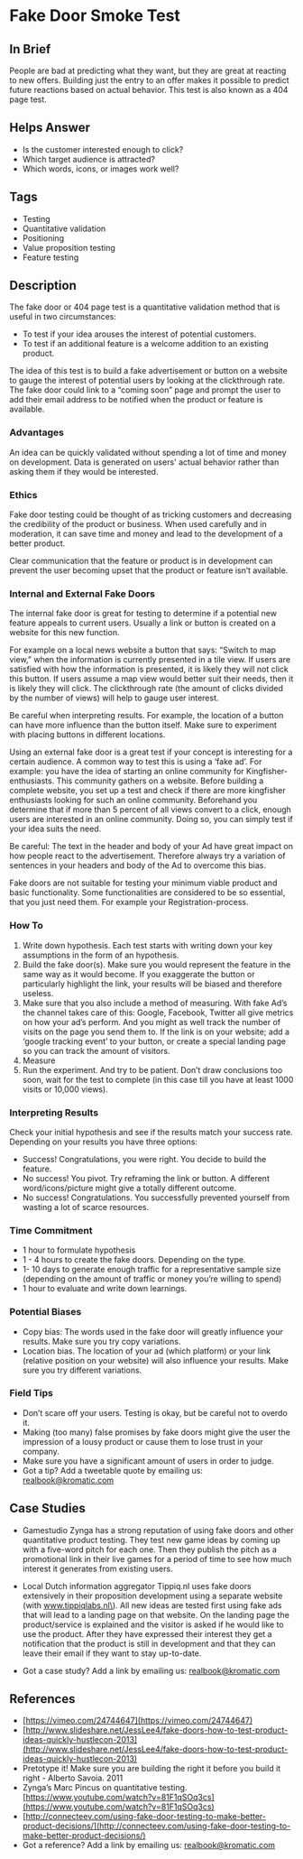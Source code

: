 # Fake Door Smoke Test

## In Brief

People are bad at predicting what they want, but they are great at reacting to new offers. Building just the entry to an offer makes it possible to predict future reactions based on actual behavior. This test is also known as a 404 page test.

## Helps Answer

* Is the customer interested enough to click?
* Which target audience is attracted?
* Which words, icons, or images work well?

## Tags

* Testing
* Quantitative validation
* Positioning
* Value proposition testing
* Feature testing

## Description

The fake door or 404 page test is a quantitative validation method that is useful in two circumstances:

* To test if your idea arouses the interest of potential customers.
* To test if an additional feature is a welcome addition to an existing product.  

The idea of this test is to build a fake advertisement or button on a website to gauge the interest of potential users by looking at the clickthrough rate. The fake door could link to a “coming soon” page and prompt the user to add their email address to be notified when the product or feature is available.

### Advantages

An idea can be quickly validated without spending a lot of time and money on development. Data is generated on users' actual behavior rather than asking them if they would be interested.

### Ethics

Fake door testing could be thought of as tricking customers and decreasing the credibility of the product or business. When used carefully and in moderation, it can save time and money and lead to the development of a better product.

Clear communication that the feature or product is in development can prevent the user becoming upset that the product or feature isn’t available.

### Internal and External Fake Doors

The internal fake door is great for testing to determine if a potential new feature appeals to current users. Usually a link or button is created on a website for this new function.

For example on a local news website a button that says: “Switch to map view,” when the information is currently presented in a tile view. If users are satisfied with how the information is presented, it is likely they will not click this button. If users assume a map view would better suit their needs, then it is likely they will click. The clickthrough rate \(the amount of clicks divided by the number of views\) will help to gauge user interest.

Be careful when interpreting results. For example, the location of a button can have more influence than the button itself. Make sure to experiment with placing buttons in different locations.

Using an external fake door is a great test if your concept is interesting for a certain audience. A common way to test this is using a ‘fake ad’. For example: you have the idea of starting an online community for Kingfisher-enthusiasts. This community gathers on a website. Before building a complete website, you set up a test and check if there are more kingfisher enthusiasts looking for such an online community. Beforehand you determine that if more than 5 percent of all views convert to a click, enough users are interested in an online community. Doing so, you can simply test if your idea suits the need.

Be careful: The text in the header and body of your Ad have great impact on how people react to the advertisement. Therefore always try a variation of sentences in your headers and body of the Ad to overcome this bias.

Fake doors are not suitable for testing your minimum viable product and basic functionality. Some functionalities are considered to be so essential, that you just need them. For example your Registration-process.

### How To

1. Write down hypothesis. Each test starts with writing down your key assumptions in the form of an hypothesis.
2. Build the fake door\(s\). Make sure you would represent the feature in the same way as it would become. If you exaggerate the button or particularly highlight the link, your results will be biased and therefore useless.  
3. Make sure that you also include a method of measuring. With fake Ad’s the channel takes care of this: Google, Facebook, Twitter all give metrics on how your ad’s perform. And you might as well track the number of visits on the page you send them to. If the link is on your website; add a ‘google tracking event’  to your button, or create a special landing page so you can track the amount of visitors. 
4. Measure
5. Run the experiment. And try to be patient. Don’t draw conclusions too soon, wait for the test to complete \(in this case till you have at least 1000 visits or 10,000 views\). 

### Interpreting Results

Check your initial hypothesis and see if the results match your success rate. Depending on your results you have three options:

* Success! Congratulations, you were right. You decide to build the feature.
* No success! You pivot. Try reframing the link or button. A different word/icons/picture might give a totally different outcome. 
* No success! Congratulations. You successfully prevented yourself from wasting a lot of scarce resources.  

### Time Commitment

* 1 hour to formulate hypothesis 
* 1 - 4 hours to create the fake doors. Depending on the type.
* 1- 10 days to generate enough traffic for a representative sample size \(depending on the amount of traffic or money you’re willing to spend\)
* 1 hour to evaluate and write down learnings. 

### Potential Biases

* Copy bias: The words used in the fake door will greatly influence your results. Make sure you try copy variations.
* Location bias. The location of your ad \(which platform\) or your link \(relative position on your website\) will also influence your results. Make sure you try different variations. 

### Field Tips

* Don’t scare off your users. Testing is okay, but be careful not to overdo it. 
* Making \(too many\) false promises by fake doors might give the user the impression of a lousy product or cause them to lose trust in your company. 
* Make sure you have a significant amount of users in order to judge.
* Got a tip? Add a tweetable quote by emailing us: [realbook@kromatic.com](mailto:realbook@kromatic.com)

## Case Studies

* Gamestudio Zynga has a strong reputation of using fake doors and other quantitative product testing. They test new game ideas by coming up with a five-word pitch for each one. Then they publish the pitch as a promotional link in their live games for a period of time to see how much interest it generates from existing users.

* Local Dutch information aggregator Tippiq.nl uses fake doors extensively in their proposition development using a separate website \(with www.tippiqlabs.nl\). All new ideas are tested first using fake ads that will lead to a landing page on that website. On the landing page the product/service is explained and the visitor is asked if he would like to use the product. After they have expressed their interest they get a notification that the product is still in development and that they can leave their email if they want to stay up-to-date.

* Got a case study? Add a link by emailing us: [realbook@kromatic.com](mailto:realbook@kromatic.com)

## References

* [https://vimeo.com/24744647](https://vimeo.com/24744647)
* [http://www.slideshare.net/JessLee4/fake-doors-how-to-test-product-ideas-quickly-hustlecon-2013](http://www.slideshare.net/JessLee4/fake-doors-how-to-test-product-ideas-quickly-hustlecon-2013)
* Pretotype it! Make sure you are building the right it before you build it right - Alberto Savoia. 2011
* Zynga’s Marc Pincus on quantitative testing. [https://www.youtube.com/watch?v=81F1qSOq3cs](https://www.youtube.com/watch?v=81F1qSOq3cs)
* [http://connecteev.com/using-fake-door-testing-to-make-better-product-decisions/](http://connecteev.com/using-fake-door-testing-to-make-better-product-decisions/)
* Got a reference? Add a link by emailing us: [realbook@kromatic.com](realbook@kromatic.com)




